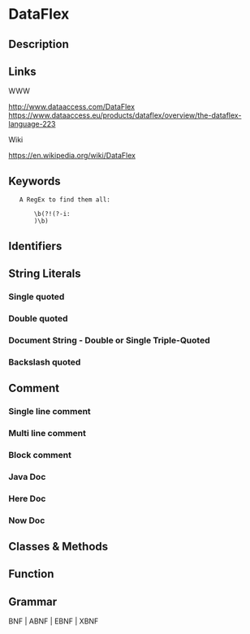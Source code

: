 
# DataFlex

## Description


## Links

WWW

http://www.dataaccess.com/DataFlex
https://www.dataaccess.eu/products/dataflex/overview/the-dataflex-language-223

Wiki

https://en.wikipedia.org/wiki/DataFlex



## Keywords
~~~
   A RegEx to find them all:

       \b(?!(?-i:
       )\b)
~~~


## Identifiers


## String Literals

### Single quoted

### Double quoted

### Document String - Double or Single Triple-Quoted

### Backslash quoted


## Comment

### Single line comment

### Multi line comment

### Block comment

### Java Doc

### Here Doc

### Now Doc


## Classes & Methods


## Function


## Grammar

BNF | ABNF | EBNF | XBNF


